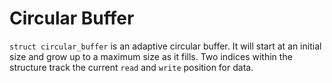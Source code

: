 <!--
title: "Circular Buffer"
custom_edit_url: https://github.com/netdata/netdata/edit/master/libnetdata/circular_buffer/README.md
sidebar_label: "Circular Buffer"
learn_status: "Published"
learn_topic_type: "Tasks"
learn_rel_path: "Developers/libnetdata"
-->

# Circular Buffer

`struct circular_buffer` is an adaptive circular buffer. It will start at an initial size
and grow up to a maximum size as it fills. Two indices within the structure track the current
`read` and `write` position for data.
